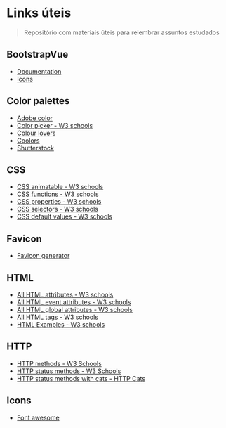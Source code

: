 # Links úteis

> Repositório com materiais úteis para relembrar assuntos estudados

## BootstrapVue

- <a href="https://bootstrap-vue.org/">Documentation</a>
- <a href="https://bootstrap-vue.org/docs/icons">Icons</a>

## Color palettes

- <a href="https://color.adobe.com/pt/create/color-wheel">Adobe color</a>
- <a href="https://www.w3schools.com/colors/colors_picker.asp">Color picker - W3 schools</a>
- <a href="https://www.colourlovers.com/">Colour lovers</a>
- <a href="https://coolors.co/">Coolors</a>
- <a href="https://www.shutterstock.com/pt/colors">Shutterstock</a>

## CSS

- <a href="https://www.w3schools.com/cssref/css_animatable.php">CSS animatable - W3 schools</a>
- <a href="https://www.w3schools.com/cssref/css_functions.php">CSS functions - W3 schools</a>
- <a href="https://www.w3schools.com/cssref/index.php">CSS properties - W3 schools</a>
- <a href="https://www.w3schools.com/cssref/css_selectors.php">CSS selectors - W3 schools</a>
- <a href="https://www.w3schools.com/cssref/css_default_values.php">CSS default values - W3 schools</a>

## Favicon

- <a href="https://www.favicon.cc/">Favicon generator</a>

## HTML

- <a href="https://www.w3schools.com/tags/ref_attributes.asp">All HTML attributes - W3 schools</a>
- <a href="https://www.w3schools.com/tags/ref_eventattributes.asp">All HTML event attributes - W3 schools</a>
- <a href="https://www.w3schools.com/tags/ref_standardattributes.asp">All HTML global attributes - W3 schools</a>
- <a href="https://www.w3schools.com/tags/default.asp">All HTML tags - W3 schools</a>
- <a href="https://www.w3schools.com/html/html_examples.asp">HTML Examples - W3 schools</a>

## HTTP

- <a href="https://www.w3schools.com/tags/ref_httpmethods.asp">HTTP methods - W3 Schools</a>
- <a href="https://www.w3schools.com/tags/ref_httpmessages.asp">HTTP status methods - W3 Schools</a>
- <a href="https://http.cat/">HTTP status methods with cats - HTTP Cats</a>

## Icons

- <a href="https://fontawesome.com/icons/">Font awesome</a>
